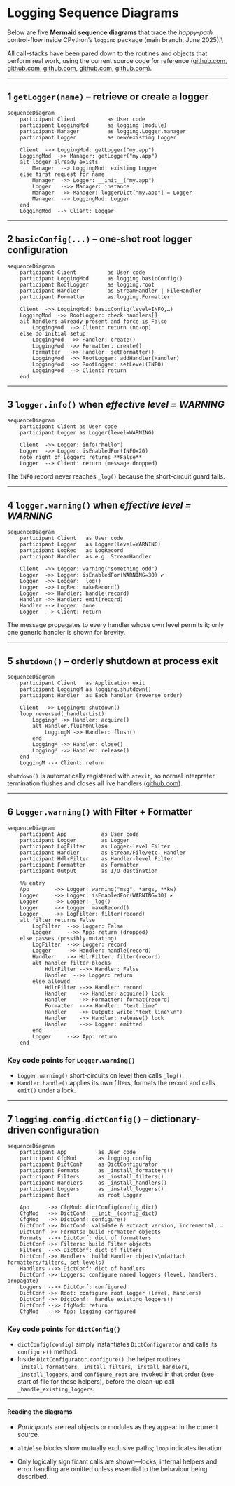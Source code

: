 # Logging Sequence Diagrams

Below are five **Mermaid sequence diagrams** that trace the *happy-path*
control-flow inside CPython’s `logging` package (main branch, June 2025).\\

All call-stacks have been pared down to the routines and objects that perform
real work, using the current source code for reference
([github.com](https://github.com/python/cpython/raw/main/Lib/logging/__init__.py),
[github.com](https://github.com/python/cpython/raw/main/Lib/logging/__init__.py),
[github.com](https://github.com/python/cpython/raw/main/Lib/logging/__init__.py),
[github.com](https://github.com/python/cpython/raw/main/Lib/logging/__init__.py),
[github.com](https://github.com/python/cpython/raw/main/Lib/logging/__init__.py)).

______________________________________________________________________

## 1 `getLogger(name)` – retrieve or create a logger

```mermaid
sequenceDiagram
    participant Client          as User code
    participant LoggingMod      as logging (module)
    participant Manager         as logging.Logger.manager
    participant Logger          as new/existing Logger

    Client  ->> LoggingMod: getLogger("my.app")
    LoggingMod  ->> Manager: getLogger("my.app")
    alt logger already exists
        Manager  --> LoggingMod: existing Logger
    else first request for name
        Manager  ->> Logger: __init__("my.app")
        Logger   -->> Manager: instance
        Manager  ->> Manager: loggerDict["my.app"] = Logger
        Manager  --> LoggingMod: Logger
    end
    LoggingMod  --> Client: Logger
```

______________________________________________________________________

## 2 `basicConfig(...)` – one-shot root logger configuration

```mermaid
sequenceDiagram
    participant Client          as User code
    participant LoggingMod      as logging.basicConfig()
    participant RootLogger      as logging.root
    participant Handler         as StreamHandler | FileHandler
    participant Formatter       as logging.Formatter

    Client  ->> LoggingMod: basicConfig(level=INFO,…)
    LoggingMod  ->> RootLogger: check handlers[]
    alt handlers already present and force is False
        LoggingMod  --> Client: return (no-op)
    else do initial setup
        LoggingMod  ->> Handler: create()
        LoggingMod  ->> Formatter: create()
        Formatter   ->> Handler: setFormatter()
        LoggingMod  ->> RootLogger: addHandler(Handler)
        LoggingMod  ->> RootLogger: setLevel(INFO)
        LoggingMod  --> Client: return
    end
```

______________________________________________________________________

## 3 `logger.info()` when *effective level = WARNING*

```mermaid
sequenceDiagram
    participant Client as User code
    participant Logger as Logger(level=WARNING)

    Client  ->> Logger: info("hello")
    Logger  ->> Logger: isEnabledFor(INFO=20)
    note right of Logger: returns **False**
    Logger  --> Client: return (message dropped)
```

The `INFO` record never reaches `_log()` because the short-circuit guard fails.

______________________________________________________________________

## 4 `logger.warning()` when *effective level = WARNING*

```mermaid
sequenceDiagram
    participant Client   as User code
    participant Logger   as Logger(level=WARNING)
    participant LogRec   as LogRecord
    participant Handler  as e.g. StreamHandler

    Client  ->> Logger: warning("something odd")
    Logger  ->> Logger: isEnabledFor(WARNING=30) ✔
    Logger  ->> Logger: _log()
    Logger  ->> LogRec: makeRecord()
    Logger  ->> Handler: handle(record)
    Handler ->> Handler: emit(record)
    Handler --> Logger: done
    Logger  --> Client: return
```

The message propagates to every handler whose own level permits it; only one
generic handler is shown for brevity.

______________________________________________________________________

## 5 `shutdown()` – orderly shutdown at process exit

```mermaid
sequenceDiagram
    participant Client   as Application exit
    participant LoggingM as logging.shutdown()
    participant Handler  as Each handler (reverse order)

    Client  ->> LoggingM: shutdown()
    loop reversed(_handlerList)
        LoggingM ->> Handler: acquire()
        alt Handler.flushOnClose
            LoggingM ->> Handler: flush()
        end
        LoggingM ->> Handler: close()
        LoggingM ->> Handler: release()
    end
    LoggingM --> Client: return
```

`shutdown()` is automatically registered with `atexit`, so normal interpreter
termination flushes and closes all live handlers
([github.com](https://github.com/python/cpython/raw/main/Lib/logging/__init__.py)).

______________________________________________________________________

## 6 `Logger.warning()` with Filter + Formatter

```mermaid
sequenceDiagram
    participant App           as User code
    participant Logger        as Logger
    participant LogFilter     as Logger-level Filter
    participant Handler       as Stream/File/etc. Handler
    participant HdlrFilter    as Handler-level Filter
    participant Formatter     as Formatter
    participant Output        as I/O destination

    %% entry
    App        ->> Logger: warning("msg", *args, **kw)
    Logger     ->> Logger: isEnabledFor(WARNING=30) ✔
    Logger     ->> Logger: _log()
    Logger     ->> Logger: makeRecord()
    Logger     ->> LogFilter: filter(record)
    alt filter returns False
        LogFilter  -->> Logger: False
        Logger     -->> App: return (dropped)
    else passes (possibly mutating)
        LogFilter  -->> Logger: record
        Logger     ->> Handler: handle(record)
        Handler    ->> HdlrFilter: filter(record)
        alt handler filter blocks
            HdlrFilter -->> Handler: False
            Handler  -->> Logger: return
        else allowed
            HdlrFilter -->> Handler: record
            Handler    ->> Handler: acquire() lock
            Handler    ->> Formatter: format(record)
            Formatter  -->> Handler: "text line"
            Handler    ->> Output: write("text line\\n")
            Handler    ->> Handler: release() lock
            Handler    -->> Logger: emitted
        end
        Logger     -->> App: return
    end
```

### Key code points for `Logger.warning()`

- `Logger.warning()` short-circuits on level then calls `_log()`.
- `Handler.handle()` applies its own filters, formats the record and calls
  `emit()` under a lock.

______________________________________________________________________

## 7 `logging.config.dictConfig()` – dictionary-driven configuration

```mermaid
sequenceDiagram
    participant App          as User code
    participant CfgMod       as logging.config
    participant DictConf     as DictConfigurator
    participant Formats      as _install_formatters()
    participant Filters      as _install_filters()
    participant Handlers     as _install_handlers()
    participant Loggers      as _install_loggers()
    participant Root         as root Logger

    App      ->> CfgMod: dictConfig(config_dict)
    CfgMod   ->> DictConf: __init__(config_dict)
    CfgMod   ->> DictConf: configure()
    DictConf ->> DictConf: validate & extract version, incremental, …
    DictConf ->> Formats: build Formatter objects
    Formats  -->> DictConf: dict of formatters
    DictConf ->> Filters: build Filter objects
    Filters  -->> DictConf: dict of filters
    DictConf ->> Handlers: build Handler objects\n(attach formatters/filters, set levels)
    Handlers -->> DictConf: dict of handlers
    DictConf ->> Loggers: configure named loggers (level, handlers, propagate)
    Loggers  -->> DictConf: configured
    DictConf ->> Root: configure root logger (level, handlers)
    DictConf ->> DictConf: _handle_existing_loggers()
    DictConf -->> CfgMod: return
    CfgMod   -->> App: logging configured
```

### Key code points for `dictConfig()`

- `dictConfig(config)` simply instantiates `DictConfigurator` and calls its
  `configure()` method.
- Inside `DictConfigurator.configure()` the helper routines
  `_install_formatters`, `_install_filters`, `_install_handlers`,
  `_install_loggers`, and `configure_root` are invoked in that order (see start
  of file for these helpers), before the clean-up call
  `_handle_existing_loggers`.

______________________________________________________________________

#### Reading the diagrams

- *Participants* are real objects or modules as they appear in the current
  source.

- `alt`/`else` blocks show mutually exclusive paths; `loop` indicates iteration.

- Only logically significant calls are shown—locks, internal helpers and error
  handling are omitted unless essential to the behaviour being described.
